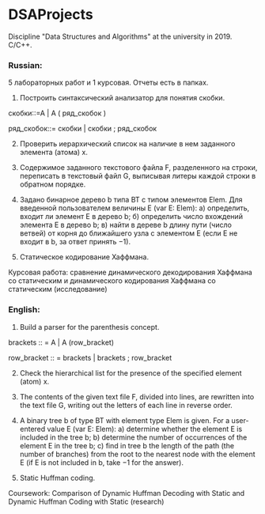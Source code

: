 # DSAProjects

Discipline "Data Structures and Algorithms" at the university in 2019. C/C++.

### Russian:

5 лабораторных работ и 1 курсовая. Отчеты есть в папках.
1. Построить синтаксический анализатор для понятия скобки.

скобки::=А | A ( ряд_скобок )

ряд_скобок::= скобки | скобки ; ряд_скобок

2. Проверить иерархический список на наличие в нем заданного элемента (атома) x.

3. Содержимое заданного текстового файла F, разделенного на строки, переписать в текстовый файл G, выписывая литеры каждой строки в обратном порядке.

4. Задано бинарное дерево b типа BT с типом элементов Elem. Для введенной пользователем величины E (var E: Elem):
а) определить, входит ли элемент Е в дерево b;
б) определить число вхождений элемента Е в дерево b;
в) найти в дереве b длину пути (число ветвей) от корня до ближайшего узла с элементом Е (если Е не входит в b, за ответ принять −1).

5. Статическое кодирование Хаффмана.

Курсовая работа: сравнение динамического декодирования Хаффмана со статическим и динамического кодирования Хаффмана со статическим (исследование)

### English:

1. Build a parser for the parenthesis concept.

brackets :: = A | A (row_bracket)

row_bracket :: = brackets | brackets ; row_bracket

2. Check the hierarchical list for the presence of the specified element (atom) x.

3. The contents of the given text file F, divided into lines, are rewritten into the text file G, writing out the letters of each line in reverse order.

4. A binary tree b of type BT with element type Elem is given. For a user-entered value E (var E: Elem):
a) determine whether the element E is included in the tree b;
b) determine the number of occurrences of the element E in the tree b;
c) find in tree b the length of the path (the number of branches) from the root to the nearest node with the element E (if E is not included in b, take −1 for the answer).

5. Static Huffman coding.

Coursework: Comparison of Dynamic Huffman Decoding with Static and Dynamic Huffman Coding with Static (research)

